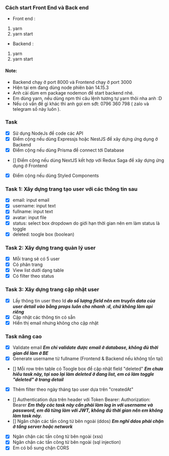 ### Cách start Front End và Back end

- Front end :

1. yarn
2. yarn start

- Backend :

1. yarn
2. yarn start

#### Note:

- Backend chạy ở port 8000 và Frontend chạy ở port 3000
- Hiện tại em đang dùng node phiên bản 14.15.3
- Anh cài dùm em package nodemon để start backend nhé.
- Em dùng yarn, nếu dùng npm thì câu lệnh tương tự yarn thôi nha anh :D
- Nếu có vấn đề gì khác thì anh gọi em sđt: 0796 360 798 ( zalo và telegram số này luôn ).

### Task

- [x] Sử dụng NodeJs để code các API
- [x] Điểm cộng nếu dùng Expressjs hoặc NestJS để xây dựng ứng dụng ở Backend
- [x] Điểm cộng nếu dùng Prisma để connect tới Database
- [] Điểm cộng nếu dùng NextJS kết hợp với Redux Saga để xây dựng ứng dụng ở Frontend
- [x] Điểm cộng nếu dùng Styled Components

### Task 1: Xây dựng trang tạo user với các thông tin sau

- [x] email: input email
- [x] username: input text
- [x] fullname: input text
- [x] avatar: input file
- [x] status: select box dropdown do giới hạn thời gian nên em làm status là toggle
- [x] deleted: toogle box (boolean)

### Task 2: Xây dựng trang quản lý user

- [x] Mỗi trang sẽ có 5 user
- [x] Có phân trang
- [x] View list dưới dạng table
- [x] Có filter theo status

### Task 3: Xây dựng trang cập nhật user

- [x] Lấy thông tin user theo Id **_do số lượng field nên em truyền data của user detail vào bằng props luôn cho nhanh :d, chứ không làm api riêng_**
- [x] Cập nhật các thông tin có sẵn
- [x] Hiển thị email nhưng không cho cập nhật

### Task nâng cao

- [x] Validate email **_Em chỉ validate được email ở database, không đủ thời gian để làm ở BE_**
- [x] Generate username từ fullname (Frontend & Backend nếu không tồn tại)
- [] Mỗi row trên table có Toogle box để cập nhật field "deleted" **_Em chưa hiểu task này, tại sao lại làm deleted ở đang list, em có làm toggle "deleted" ở trang detail_**
- [x] Thêm filter theo ngày tháng tạo user dựa trên "createdAt"
- [] Authentication dựa trên header với Token Bearer: Authorization: Bearer **_Em thấy các task này cần phải làm log in với username và password, em đã từng làm với JWT, không đủ thời gian nên em
  không làm task này._**
- [] Ngăn chặn các tấn công từ bên ngoài (ddos) **_Em nghĩ ddos phải chặn ở tầng server hoặc network_**
- [x] Ngăn chặn các tấn công từ bên ngoài (xss)
- [x] Ngăn chặn các tấn công từ bên ngoài (sql injection)
- [x] Em có bổ sung chặn CORS

